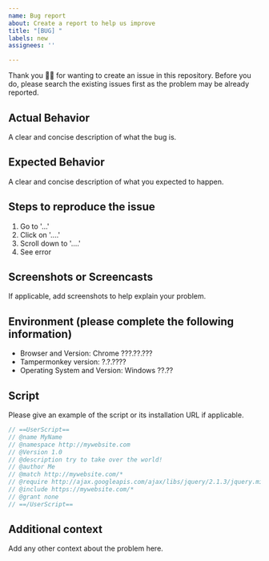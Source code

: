 ```yaml
---
name: Bug report
about: Create a report to help us improve
title: "[BUG] "
labels: new
assignees: ''

---
```


Thank you 🙇‍♀ for wanting to create an issue in this repository.
Before you do, please search the existing issues first as the problem may be already reported.

## Actual Behavior
A clear and concise description of what the bug is.

## Expected Behavior
A clear and concise description of what you expected to happen.

## Steps to reproduce the issue

1. Go to '...'
2. Click on '....'
3. Scroll down to '....'
4. See error

## Screenshots or Screencasts
If applicable, add screenshots to help explain your problem.

## Environment (please complete the following information)

- Browser and Version: Chrome ???.??.???
- Tampermonkey version: ?.?.????
- Operating System and Version: Windows ??.??

## Script

Please give an example of the script or its installation URL if applicable.

```js
// ==UserScript==
// @name MyName
// @namespace http://mywebsite.com
// @Version 1.0
// @description try to take over the world!
// @author Me
// @match http://mywebsite.com/*
// @require http://ajax.googleapis.com/ajax/libs/jquery/2.1.3/jquery.min.js
// @include https://mywebsite.com/*
// @grant none
// ==/UserScript==
```

## Additional context
Add any other context about the problem here.